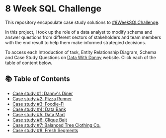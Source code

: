 # 8 Week SQL Challenge
This repository encapsulate case study solutions to [#8WeekSQLChallenge](https://8weeksqlchallenge.com/).

In this project, I took up the role of a data analyst to modify schema and answer questions from different sectors of stakeholders and team members with the end result to help them make informed strategied decisions.

To access each Introduction of task, Entity Relationship Diagram, Schema and Case Study Questions on [Data With Danny](https://8weeksqlchallenge.com/about/) website. Click each of the table of content below.

## 📚 Table of Contents
* [Case study #1: Danny's Diner](https://8weeksqlchallenge.com/case-study-1/)
* [Case study #2: Pizza Runner](https://8weeksqlchallenge.com/case-study-2/)
* [Case study #3: Foodie-Fi](https://8weeksqlchallenge.com/case-study-3/)
* [Case study #4: Data Bank](https://8weeksqlchallenge.com/case-study-4/)
* [Case study #5: Data Mart](https://8weeksqlchallenge.com/case-study-5/)
* [Case study #6: Clique Bait](https://8weeksqlchallenge.com/case-study-6/)
* [Case study #7: Balanced Tree Clothing Co.](https://8weeksqlchallenge.com/case-study-7/)
* [Case study #8: Fresh Segments](https://8weeksqlchallenge.com/case-study-8/)